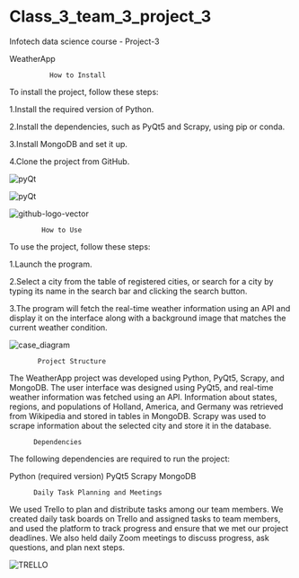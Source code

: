 # Class_3_team_3_project_3

Infotech data science course - Project-3

WeatherApp

              How to Install

To install the project, follow these steps:

1.Install the required version of Python.

2.Install the dependencies, such as PyQt5 and Scrapy, using pip or conda.

3.Install MongoDB and set it up.

4.Clone the project from GitHub.

![pyQt](https://user-images.githubusercontent.com/119568441/228377858-9419e2e1-0d1d-4aba-9bf7-f921d2ea6aa1.JPG)



![pyQt](https://user-images.githubusercontent.com/119568441/228377794-fac784d7-6bd8-4472-ae3e-8c15d907ea66.JPG)


![github-logo-vector](https://user-images.githubusercontent.com/119568441/228377232-53eeaa70-ab7b-47c6-a083-bd7ac08c84ea.png)




            How to Use
To use the project, follow these steps:

1.Launch the program.

2.Select a city from the table of registered cities, or 
search for a city by typing its name in the search bar and clicking the search button.

3.The program will fetch the real-time weather information using an API and 
display it on the interface along with a background image that matches the current weather 
condition.


![case_diagram](https://user-images.githubusercontent.com/119568441/228377457-ff2e1e20-04a1-4ae6-9573-43f944d32b94.png)





           Project Structure

The WeatherApp project was developed using Python, PyQt5, Scrapy, and MongoDB.
The user interface was designed using PyQt5, and real-time weather information was fetched using an API. 
Information about states, regions, and populations of Holland, America, and
Germany was retrieved from Wikipedia and stored in tables in MongoDB.
Scrapy was used to scrape information about the selected city and store it in the database.


          Dependencies

The following dependencies are required to run the project:

Python (required version)
PyQt5
Scrapy
MongoDB


          Daily Task Planning and Meetings

We used Trello to plan and distribute tasks among our team members.
We created daily task boards on Trello and assigned tasks to team members, and 
used the platform to track progress and ensure that we met our project deadlines.
We also held daily Zoom meetings to discuss progress, ask questions, and plan next steps.

![TRELLO](https://user-images.githubusercontent.com/119568441/228377645-9d422dad-063d-43d6-86ec-5e7e2c4b47df.png)


